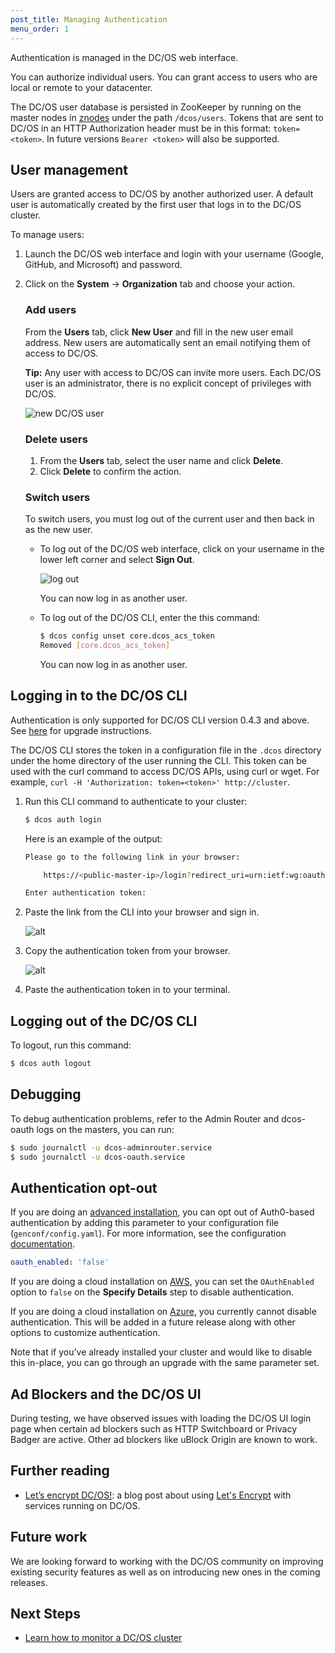 ```yaml
---
post_title: Managing Authentication
menu_order: 1
---
```


Authentication is managed in the DC/OS web interface.

You can authorize individual users. You can grant access to users who are local or remote to your datacenter.

The DC/OS user database is persisted in ZooKeeper by running on the master nodes in [znodes](https://zookeeper.apache.org/doc/r3.1.2/zookeeperProgrammers.html#sc_zkDataModel_znodes) under the path `/dcos/users`. Tokens that are sent to DC/OS in an HTTP Authorization header must be in this format: `token=<token>`. In future versions `Bearer <token>` will also be supported. 

## User management

Users are granted access to DC/OS by another authorized user. A default user is automatically created by the first user that logs in to the DC/OS cluster.

To manage users:

1.  Launch the DC/OS web interface and login with your username (Google, GitHub, and Microsoft) and password.

2.  Click on the **System** -> **Organization** tab and choose your action.

    ### Add users

    From the **Users** tab, click **New User** and fill in the new user email address. New users are automatically sent an email notifying them of access to DC/OS.

    **Tip:** Any user with access to DC/OS can invite more users. Each DC/OS user is an administrator, there is no explicit concept of privileges with DC/OS.

    ![new DC/OS user](../img/ui-add-user.gif)

    ### Delete users

    1.  From the **Users** tab, select the user name and click **Delete**.
    2.  Click **Delete** to confirm the action.

    ### Switch users

    To switch users, you must log out of the current user and then back in as the new user.

    *   To log out of the DC/OS web interface, click on your username in the lower left corner and select **Sign Out**.

        ![log out](../img/auth-enable-logout-user.gif)

        You can now log in as another user.

    *   To log out of the DC/OS CLI, enter the this command:

        ```bash
        $ dcos config unset core.dcos_acs_token
        Removed [core.dcos_acs_token]
        ```

        You can now log in as another user.

## <a name="log-in-cli"></a>Logging in to the DC/OS CLI

Authentication is only supported for DC/OS CLI version 0.4.3 and above. See [here](/docs/1.7/usage/cli/update/) for upgrade instructions.

The DC/OS CLI stores the token in a configuration file in the `.dcos` directory under the home directory of the user running the CLI. This token can be used with the curl command to access DC/OS APIs, using curl or wget. For example, `curl -H 'Authorization: token=<token>' http://cluster`.

1.  Run this CLI command to authenticate to your cluster:

    ```bash
    $ dcos auth login
    ```

    Here is an example of the output:

    ```bash
    Please go to the following link in your browser:

        https://<public-master-ip>/login?redirect_uri=urn:ietf:wg:oauth:2.0:oob

    Enter authentication token:
    ```

1.  Paste the link from the CLI into your browser and sign in.

    ![alt](../img/auth-login.gif)

1.  Copy the authentication token from your browser.

    ![alt](../img/auth-login-token.gif)

1.  Paste the authentication token in to your terminal.

## Logging out of the DC/OS CLI

To logout, run this command:

```bash
$ dcos auth logout
```

## Debugging

To debug authentication problems, refer to the Admin Router and dcos-oauth logs on the masters, you can run:

```bash
$ sudo journalctl -u dcos-adminrouter.service
$ sudo journalctl -u dcos-oauth.service
```

## Authentication opt-out

If you are doing an [advanced installation](/docs/1.7/administration/installing/custom/advanced/), you can opt out of
Auth0-based authentication by adding this parameter to your configuration file (`genconf/config.yaml`). For more information, see the configuration [documentation](/docs/1.7/administration/installing/custom/configuration-parameters/).

```yaml
oauth_enabled: 'false'
```

If you are doing a cloud installation on [AWS](/docs/1.7/administration/installing/cloud/aws/), you can set the `OAuthEnabled` option to `false` on the **Specify Details** step to disable authentication.

If you are doing a cloud installation on [Azure](/docs/1.7/administration/installing/cloud/azure/), you currently cannot disable authentication. This will be added in a future release along with other
options to customize authentication.

Note that if you’ve already installed your cluster and would like to disable this in-place, you can go through an upgrade with the same parameter set.

## Ad Blockers and the DC/OS UI

During testing, we have observed issues with loading the DC/OS UI login page
when certain ad blockers such as HTTP Switchboard or Privacy Badger are active.
Other ad blockers like uBlock Origin are known to work.

## Further reading

- [Let’s encrypt DC/OS!](https://mesosphere.com/blog/2016/04/06/lets-encrypt-dcos/):
  a blog post about using [Let's Encrypt](https://letsencrypt.org/) with
  services running on DC/OS.

## Future work

We are looking forward to working with the DC/OS community on improving existing
security features as well as on introducing new ones in the coming releases.

## Next Steps

- [Learn how to monitor a DC/OS cluster](/docs/1.7/administration/monitoring/)

 [1]: https://en.wikipedia.org/wiki/STARTTLS
